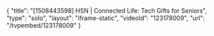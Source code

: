 {
    "title": "[1508443598] HSN | Connected Life: Tech Gifts for Seniors",
    "type": "solo",
    "layout": "iframe-static",
    "videoId": "123178009",
    "url": "\/tvpembed\/123178009"
}
